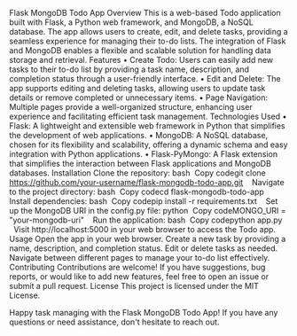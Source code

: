 Flask MongoDB Todo App
Overview
This is a web-based Todo application built with Flask, a Python web framework, and MongoDB, a NoSQL database. The app allows users to create, edit, and delete tasks, providing a seamless experience for managing their to-do lists. The integration of Flask and MongoDB enables a flexible and scalable solution for handling data storage and retrieval.
Features
•	Create Todo: Users can easily add new tasks to their to-do list by providing a task name, description, and completion status through a user-friendly interface.
•	Edit and Delete: The app supports editing and deleting tasks, allowing users to update task details or remove completed or unnecessary items.
•	Page Navigation: Multiple pages provide a well-organized structure, enhancing user experience and facilitating efficient task management.
Technologies Used
•	Flask: A lightweight and extensible web framework in Python that simplifies the development of web applications.
•	MongoDB: A NoSQL database, chosen for its flexibility and scalability, offering a dynamic schema and easy integration with Python applications.
•	Flask-PyMongo: A Flask extension that simplifies the interaction between Flask applications and MongoDB databases.
Installation
			Clone the repository: bash  Copy codegit clone https://github.com/your-username/flask-mongodb-todo-app.git   
			Navigate to the project directory: bash  Copy codecd flask-mongodb-todo-app   
			Install dependencies: bash  Copy codepip install -r requirements.txt   
			Set up the MongoDB URI in the config.py file: python  Copy codeMONGO_URI = "your-mongodb-uri"   
			Run the application: bash  Copy codepython app.py   
Visit http://localhost:5000 in your web browser to access the Todo app.
Usage
			Open the app in your web browser.
			Create a new task by providing a name, description, and completion status.
			Edit or delete tasks as needed.
			Navigate between different pages to manage your to-do list effectively.
Contributing
Contributions are welcome! If you have suggestions, bug reports, or would like to add new features, feel free to open an issue or submit a pull request.
License
This project is licensed under the MIT License.

Happy task managing with the Flask MongoDB Todo App! If you have any questions or need assistance, don't hesitate to reach out.

